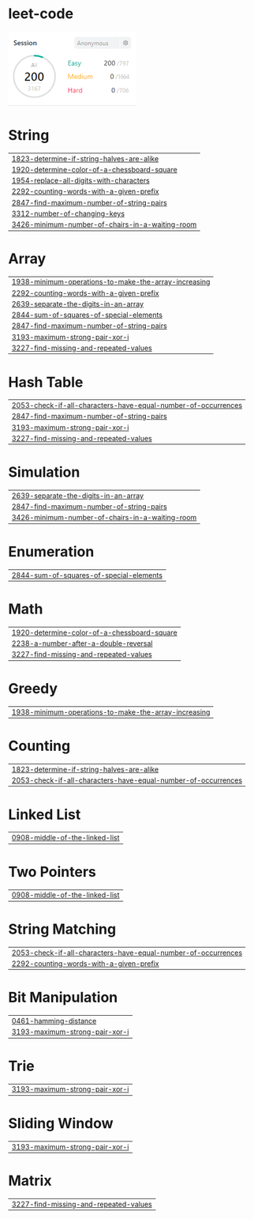# leet-code
<img src="score.png">


# String
|  |
| ------- |
| [1823-determine-if-string-halves-are-alike](https://github.com/changminkangkk/leet-code/tree/master/1823-determine-if-string-halves-are-alike) |
| [1920-determine-color-of-a-chessboard-square](https://github.com/changminkangkk/leet-code/tree/master/1920-determine-color-of-a-chessboard-square) |
| [1954-replace-all-digits-with-characters](https://github.com/changminkangkk/leet-code/tree/master/1954-replace-all-digits-with-characters) |
| [2292-counting-words-with-a-given-prefix](https://github.com/changminkangkk/leet-code/tree/master/2292-counting-words-with-a-given-prefix) |
| [2847-find-maximum-number-of-string-pairs](https://github.com/changminkangkk/leet-code/tree/master/2847-find-maximum-number-of-string-pairs) |
| [3312-number-of-changing-keys](https://github.com/changminkangkk/leet-code/tree/master/3312-number-of-changing-keys) |
| [3426-minimum-number-of-chairs-in-a-waiting-room](https://github.com/changminkangkk/leet-code/tree/master/3426-minimum-number-of-chairs-in-a-waiting-room) |
# Array
|  |
| ------- |
| [1938-minimum-operations-to-make-the-array-increasing](https://github.com/changminkangkk/leet-code/tree/master/1938-minimum-operations-to-make-the-array-increasing) |
| [2292-counting-words-with-a-given-prefix](https://github.com/changminkangkk/leet-code/tree/master/2292-counting-words-with-a-given-prefix) |
| [2639-separate-the-digits-in-an-array](https://github.com/changminkangkk/leet-code/tree/master/2639-separate-the-digits-in-an-array) |
| [2844-sum-of-squares-of-special-elements](https://github.com/changminkangkk/leet-code/tree/master/2844-sum-of-squares-of-special-elements) |
| [2847-find-maximum-number-of-string-pairs](https://github.com/changminkangkk/leet-code/tree/master/2847-find-maximum-number-of-string-pairs) |
| [3193-maximum-strong-pair-xor-i](https://github.com/changminkangkk/leet-code/tree/master/3193-maximum-strong-pair-xor-i) |
| [3227-find-missing-and-repeated-values](https://github.com/changminkangkk/leet-code/tree/master/3227-find-missing-and-repeated-values) |
# Hash Table
|  |
| ------- |
| [2053-check-if-all-characters-have-equal-number-of-occurrences](https://github.com/changminkangkk/leet-code/tree/master/2053-check-if-all-characters-have-equal-number-of-occurrences) |
| [2847-find-maximum-number-of-string-pairs](https://github.com/changminkangkk/leet-code/tree/master/2847-find-maximum-number-of-string-pairs) |
| [3193-maximum-strong-pair-xor-i](https://github.com/changminkangkk/leet-code/tree/master/3193-maximum-strong-pair-xor-i) |
| [3227-find-missing-and-repeated-values](https://github.com/changminkangkk/leet-code/tree/master/3227-find-missing-and-repeated-values) |
# Simulation
|  |
| ------- |
| [2639-separate-the-digits-in-an-array](https://github.com/changminkangkk/leet-code/tree/master/2639-separate-the-digits-in-an-array) |
| [2847-find-maximum-number-of-string-pairs](https://github.com/changminkangkk/leet-code/tree/master/2847-find-maximum-number-of-string-pairs) |
| [3426-minimum-number-of-chairs-in-a-waiting-room](https://github.com/changminkangkk/leet-code/tree/master/3426-minimum-number-of-chairs-in-a-waiting-room) |
# Enumeration
|  |
| ------- |
| [2844-sum-of-squares-of-special-elements](https://github.com/changminkangkk/leet-code/tree/master/2844-sum-of-squares-of-special-elements) |
# Math
|  |
| ------- |
| [1920-determine-color-of-a-chessboard-square](https://github.com/changminkangkk/leet-code/tree/master/1920-determine-color-of-a-chessboard-square) |
| [2238-a-number-after-a-double-reversal](https://github.com/changminkangkk/leet-code/tree/master/2238-a-number-after-a-double-reversal) |
| [3227-find-missing-and-repeated-values](https://github.com/changminkangkk/leet-code/tree/master/3227-find-missing-and-repeated-values) |
# Greedy
|  |
| ------- |
| [1938-minimum-operations-to-make-the-array-increasing](https://github.com/changminkangkk/leet-code/tree/master/1938-minimum-operations-to-make-the-array-increasing) |
# Counting
|  |
| ------- |
| [1823-determine-if-string-halves-are-alike](https://github.com/changminkangkk/leet-code/tree/master/1823-determine-if-string-halves-are-alike) |
| [2053-check-if-all-characters-have-equal-number-of-occurrences](https://github.com/changminkangkk/leet-code/tree/master/2053-check-if-all-characters-have-equal-number-of-occurrences) |
# Linked List
|  |
| ------- |
| [0908-middle-of-the-linked-list](https://github.com/changminkangkk/leet-code/tree/master/0908-middle-of-the-linked-list) |
# Two Pointers
|  |
| ------- |
| [0908-middle-of-the-linked-list](https://github.com/changminkangkk/leet-code/tree/master/0908-middle-of-the-linked-list) |
# String Matching
|  |
| ------- |
| [2053-check-if-all-characters-have-equal-number-of-occurrences](https://github.com/changminkangkk/leet-code/tree/master/2053-check-if-all-characters-have-equal-number-of-occurrences) |
| [2292-counting-words-with-a-given-prefix](https://github.com/changminkangkk/leet-code/tree/master/2292-counting-words-with-a-given-prefix) |
# Bit Manipulation
|  |
| ------- |
| [0461-hamming-distance](https://github.com/changminkangkk/leet-code/tree/master/0461-hamming-distance) |
| [3193-maximum-strong-pair-xor-i](https://github.com/changminkangkk/leet-code/tree/master/3193-maximum-strong-pair-xor-i) |
# Trie
|  |
| ------- |
| [3193-maximum-strong-pair-xor-i](https://github.com/changminkangkk/leet-code/tree/master/3193-maximum-strong-pair-xor-i) |
# Sliding Window
|  |
| ------- |
| [3193-maximum-strong-pair-xor-i](https://github.com/changminkangkk/leet-code/tree/master/3193-maximum-strong-pair-xor-i) |
# Matrix
|  |
| ------- |
| [3227-find-missing-and-repeated-values](https://github.com/changminkangkk/leet-code/tree/master/3227-find-missing-and-repeated-values) |